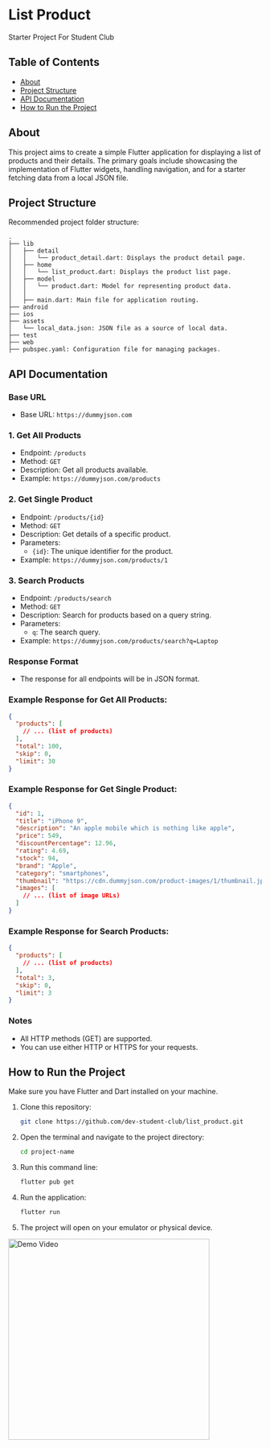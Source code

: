 # List Product

Starter Project For Student Club

## Table of Contents

- [About](#about)
- [Project Structure](#project-structure)
- [API Documentation](#api-documentation)
- [How to Run the Project](#how-to-run-the-project)

## About

This project aims to create a simple Flutter application for displaying a list of products and their details. The primary goals include showcasing the implementation of Flutter widgets, handling navigation, and for a starter fetching data from a local JSON file.

## Project Structure

Recommended project folder structure:

```
.
├── lib
│   ├── detail
│   │   └── product_detail.dart: Displays the product detail page.
│   ├── home
│   │   └── list_product.dart: Displays the product list page.
│   ├── model
│   │   └── product.dart: Model for representing product data.
│   │
│   ├── main.dart: Main file for application routing.
├── android
├── ios
├── assets
│   └── local_data.json: JSON file as a source of local data.
├── test
├── web
├── pubspec.yaml: Configuration file for managing packages.
```

## API Documentation

### Base URL
- Base URL: `https://dummyjson.com`

### 1. Get All Products
- Endpoint: `/products`
- Method: `GET`
- Description: Get all products available.
- Example: `https://dummyjson.com/products`

### 2. Get Single Product
- Endpoint: `/products/{id}`
- Method: `GET`
- Description: Get details of a specific product.
- Parameters:
  - `{id}`: The unique identifier for the product.
- Example: `https://dummyjson.com/products/1`

### 3. Search Products
- Endpoint: `/products/search`
- Method: `GET`
- Description: Search for products based on a query string.
- Parameters:
  - `q`: The search query.
- Example: `https://dummyjson.com/products/search?q=Laptop`

### Response Format
- The response for all endpoints will be in JSON format.

### Example Response for Get All Products:
```json
{
  "products": [
    // ... (list of products)
  ],
  "total": 100,
  "skip": 0,
  "limit": 30
}
```

### Example Response for Get Single Product:
```json
{
  "id": 1,
  "title": "iPhone 9",
  "description": "An apple mobile which is nothing like apple",
  "price": 549,
  "discountPercentage": 12.96,
  "rating": 4.69,
  "stock": 94,
  "brand": "Apple",
  "category": "smartphones",
  "thumbnail": "https://cdn.dummyjson.com/product-images/1/thumbnail.jpg",
  "images": [
    // ... (list of image URLs)
  ]
}
```

### Example Response for Search Products:
```json
{
  "products": [
    // ... (list of products)
  ],
  "total": 3,
  "skip": 0,
  "limit": 3
}
```

### Notes
- All HTTP methods (GET) are supported.
- You can use either HTTP or HTTPS for your requests.

## How to Run the Project

Make sure you have Flutter and Dart installed on your machine.

1. Clone this repository:

    ```bash
    git clone https://github.com/dev-student-club/list_product.git
    ```

2. Open the terminal and navigate to the project directory:

    ```bash
    cd project-name
    ```
    
3. Run this command line:

    ```bash
    flutter pub get
    ```

4. Run the application:

    ```bash
    flutter run
    ```

5. The project will open on your emulator or physical device.

<img src="assets/app_demo.gif" alt="Demo Video" width="400"/>

